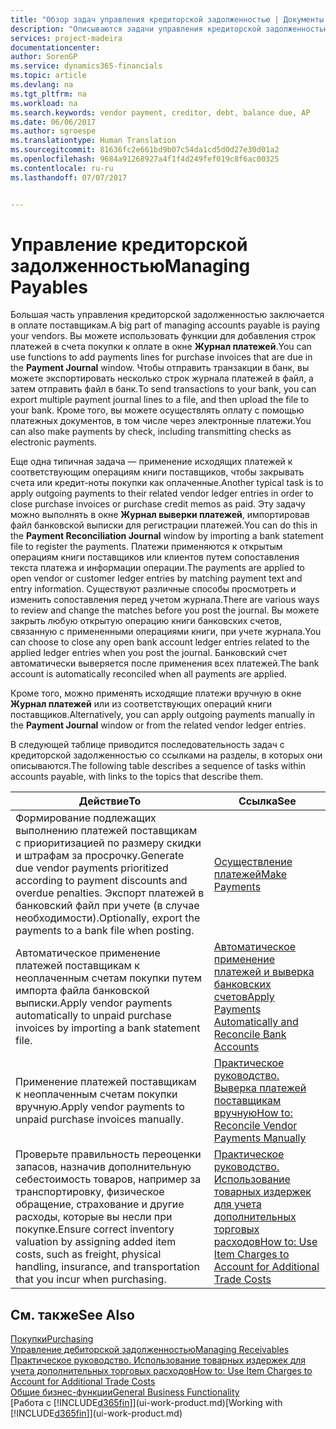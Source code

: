 ```yaml
---
title: "Обзор задач управления кредиторской задолженностью | Документы Майкрософт"
description: "Описываются задачи управления кредиторской задолженностью, например, оплата кредиторам или применение исходящих платежей к операциями книг для закрытия счетов или кредит-нот."
services: project-madeira
documentationcenter: 
author: SorenGP
ms.service: dynamics365-financials
ms.topic: article
ms.devlang: na
ms.tgt_pltfrm: na
ms.workload: na
ms.search.keywords: vendor payment, creditor, debt, balance due, AP
ms.date: 06/06/2017
ms.author: sgroespe
ms.translationtype: Human Translation
ms.sourcegitcommit: 81636fc2e661bd9b07c54da1cd5d0d27e30d01a2
ms.openlocfilehash: 9684a91268927a4f1f4d249fef019c8f6ac00325
ms.contentlocale: ru-ru
ms.lasthandoff: 07/07/2017


---
```

# <a name="managing-payables"></a><span data-ttu-id="3e51e-103">Управление кредиторской задолженностью</span><span class="sxs-lookup"><span data-stu-id="3e51e-103">Managing Payables</span></span>
<span data-ttu-id="3e51e-104">Большая часть управления кредиторской задолженностью заключается в оплате поставщикам.</span><span class="sxs-lookup"><span data-stu-id="3e51e-104">A big part of managing accounts payable is paying your vendors.</span></span> <span data-ttu-id="3e51e-105">Вы можете использовать функции для добавления строк платежей в счета покупки к оплате в окне **Журнал платежей**.</span><span class="sxs-lookup"><span data-stu-id="3e51e-105">You can use functions to add payments lines for purchase invoices that are due in the **Payment Journal** window.</span></span> <span data-ttu-id="3e51e-106">Чтобы отправить транзакции в банк, вы можете экспортировать несколько строк журнала платежей в файл, а затем отправить файл в банк.</span><span class="sxs-lookup"><span data-stu-id="3e51e-106">To send transactions to your bank, you can export multiple payment journal lines to a file, and then upload the file to your bank.</span></span> <span data-ttu-id="3e51e-107">Кроме того, вы можете осуществлять оплату с помощью платежных документов, в том числе через электронные платежи.</span><span class="sxs-lookup"><span data-stu-id="3e51e-107">You can also make payments by check, including transmitting checks as electronic payments.</span></span>

<span data-ttu-id="3e51e-108">Еще одна типичная задача — применение исходящих платежей к соответствующим операциям книги поставщиков, чтобы закрывать счета или кредит-ноты покупки как оплаченные.</span><span class="sxs-lookup"><span data-stu-id="3e51e-108">Another typical task is to apply outgoing payments to their related vendor ledger entries in order to close purchase invoices or purchase credit memos as paid.</span></span> <span data-ttu-id="3e51e-109">Эту задачу можно выполнять в окне **Журнал выверки платежей**, импортировав файл банковской выписки для регистрации платежей.</span><span class="sxs-lookup"><span data-stu-id="3e51e-109">You can do this in the **Payment Reconciliation Journal** window by importing a bank statement file to register the payments.</span></span> <span data-ttu-id="3e51e-110">Платежи применяются к открытым операциям книги поставщиков или клиентов путем сопоставления текста платежа и информации операции.</span><span class="sxs-lookup"><span data-stu-id="3e51e-110">The payments are applied to open vendor or customer ledger entries by matching payment text and entry information.</span></span> <span data-ttu-id="3e51e-111">Существуют различные способы просмотреть и изменить сопоставления перед учетом журнала.</span><span class="sxs-lookup"><span data-stu-id="3e51e-111">There are various ways to review and change the matches before you post the journal.</span></span> <span data-ttu-id="3e51e-112">Вы можете закрыть любую открытую операцию книги банковских счетов, связанную с примененными операциями книги, при учете журнала.</span><span class="sxs-lookup"><span data-stu-id="3e51e-112">You can choose to close any open bank account ledger entries related to the applied ledger entries when you post the journal.</span></span> <span data-ttu-id="3e51e-113">Банковский счет автоматически выверяется после применения всех платежей.</span><span class="sxs-lookup"><span data-stu-id="3e51e-113">The bank account is automatically reconciled when all payments are applied.</span></span>

<span data-ttu-id="3e51e-114">Кроме того, можно применять исходящие платежи вручную в окне **Журнал платежей** или из соответствующих операций книги поставщиков.</span><span class="sxs-lookup"><span data-stu-id="3e51e-114">Alternatively, you can apply outgoing payments manually in the **Payment Journal** window or from the related vendor ledger entries.</span></span>

<span data-ttu-id="3e51e-115">В следующей таблице приводится последовательность задач с кредиторской задолженностью со ссылками на разделы, в которых они описываются.</span><span class="sxs-lookup"><span data-stu-id="3e51e-115">The following table describes a sequence of tasks within accounts payable, with links to the topics that describe them.</span></span>

| <span data-ttu-id="3e51e-116">Действие</span><span class="sxs-lookup"><span data-stu-id="3e51e-116">To</span></span> | <span data-ttu-id="3e51e-117">Ссылка</span><span class="sxs-lookup"><span data-stu-id="3e51e-117">See</span></span> |
| --- | --- |
| <span data-ttu-id="3e51e-118">Формирование подлежащих выполнению платежей поставщикам с приоритизацией по размеру скидки и штрафам за просрочку.</span><span class="sxs-lookup"><span data-stu-id="3e51e-118">Generate due vendor payments prioritized according to payment discounts and overdue penalties.</span></span> <span data-ttu-id="3e51e-119">Экспорт платежей в банковский файл при учете (в случае необходимости).</span><span class="sxs-lookup"><span data-stu-id="3e51e-119">Optionally, export the payments to a bank file when posting.</span></span> |[<span data-ttu-id="3e51e-120">Осуществление платежей</span><span class="sxs-lookup"><span data-stu-id="3e51e-120">Make Payments</span></span>](payables-make-payments.md) |
| <span data-ttu-id="3e51e-121">Автоматическое применение платежей поставщикам к неоплаченным счетам покупки путем импорта файла банковской выписки.</span><span class="sxs-lookup"><span data-stu-id="3e51e-121">Apply vendor payments automatically to unpaid purchase invoices by importing a bank statement file.</span></span> |[<span data-ttu-id="3e51e-122">Автоматическое применение платежей и выверка банковских счетов</span><span class="sxs-lookup"><span data-stu-id="3e51e-122">Apply Payments Automatically and Reconcile Bank Accounts</span></span>](receivables-apply-payments-auto-reconcile-bank-accounts.md) |
| <span data-ttu-id="3e51e-123">Применение платежей поставщикам к неоплаченным счетам покупки вручную.</span><span class="sxs-lookup"><span data-stu-id="3e51e-123">Apply vendor payments to unpaid purchase invoices manually.</span></span> |[<span data-ttu-id="3e51e-124">Практическое руководство. Выверка платежей поставщикам вручную</span><span class="sxs-lookup"><span data-stu-id="3e51e-124">How to: Reconcile Vendor Payments Manually</span></span>](payables-how-apply-purchase-transactions-manually.md) |
|<span data-ttu-id="3e51e-125">Проверьте правильность переоценки запасов, назначив дополнительную себестоимость товаров, например за транспортировку, физическое обращение, страхование и другие расходы, которые вы несли при покупке.</span><span class="sxs-lookup"><span data-stu-id="3e51e-125">Ensure correct inventory valuation by assigning added item costs, such as freight, physical handling, insurance, and transportation that you incur when purchasing.</span></span>|[<span data-ttu-id="3e51e-126">Практическое руководство. Использование товарных издержек для учета дополнительных торговых расходов</span><span class="sxs-lookup"><span data-stu-id="3e51e-126">How to: Use Item Charges to Account for Additional Trade Costs</span></span>](payables-how-assign-item-charges.md)|

## <a name="see-also"></a><span data-ttu-id="3e51e-127">См. также</span><span class="sxs-lookup"><span data-stu-id="3e51e-127">See Also</span></span>
[<span data-ttu-id="3e51e-128">Покупки</span><span class="sxs-lookup"><span data-stu-id="3e51e-128">Purchasing</span></span>](purchasing-manage-purchasing.md)  
[<span data-ttu-id="3e51e-129">Управление дебиторской задолженностью</span><span class="sxs-lookup"><span data-stu-id="3e51e-129">Managing Receivables</span></span>](receivables-manage-receivables.md)  
[<span data-ttu-id="3e51e-130">Практическое руководство. Использование товарных издержек для учета дополнительных торговых расходов</span><span class="sxs-lookup"><span data-stu-id="3e51e-130">How to: Use Item Charges to Account for Additional Trade Costs</span></span>](payables-how-assign-item-charges.md)  
[<span data-ttu-id="3e51e-131">Общие бизнес-функции</span><span class="sxs-lookup"><span data-stu-id="3e51e-131">General Business Functionality</span></span>](ui-across-business-areas.md)  
<span data-ttu-id="3e51e-132">[Работа с [!INCLUDE[d365fin](includes/d365fin_md.md)]](ui-work-product.md)</span><span class="sxs-lookup"><span data-stu-id="3e51e-132">[Working with [!INCLUDE[d365fin](includes/d365fin_md.md)]](ui-work-product.md)</span></span>

